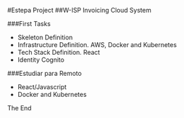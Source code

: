 #Estepa Project
##W-ISP Invoicing Cloud System

###First Tasks
* Skeleton Definition
* Infrastructure Definition. AWS, Docker and Kubernetes
* Tech Stack Definition. React
* Identity Cognito

###Estudiar para Remoto
* React/Javascript
* Docker and Kubernetes





The End